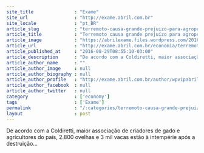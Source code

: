 ```yaml
---
site_title               : "Exame"
site_url                 : "http://exame.abril.com.br"
site_locale              : "pt_BR"
article_slug             : "terremoto-causa-grande-prejuizo-para-agropecuaria-na-italia"
article_title            : "Terremoto causa grande prejuízo para agropecuária na Itália"
article_image            : "https://abrilexame.files.wordpress.com/2016/09/size_960_16_9_italy141.jpg?quality=70&strip=all&w=960"
article_url              : "http://exame.abril.com.br/economia/terremoto-causa-grande-prejuizo-para-agropecuaria-na-italia/"
article_published_at     : "2016-08-29T08:55:10-03:00"
article_description      : "De acordo com a Coldiretti, maior associação de criadores de gado e agricultores do país, 2.800 ovelhas e 3 mil vacas estão à intempérie após a destruição..."
article_author_name      : ""
article_author_image     : null
article_author_biography : null
article_author_profile   : "http://exame.abril.com.br/author/wpvipabril/"
article_author_facebook  : null
article_author_twitter   : null
category                 : ['economy']
tags                     : ['Exame']
permalink                : "/:categories/terremoto-causa-grande-prejuizo-para-agropecuaria-na-italia/"
layout                   : post
---
```


De acordo com a Coldiretti, maior associação de criadores de gado e agricultores do país, 2.800 ovelhas e 3 mil vacas estão à intempérie após a destruição...
